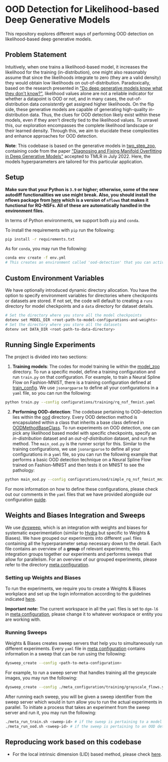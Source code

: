 # OOD Detection for Likelihood-based Deep Generative Models

This repository explores different ways of performing OOD detection on likelihood-based deep generative models. 

## Problem Statement
Intuitively, when one trains a likelihood-based model, it increases the likelihood for the training (in-distribution), one might also reasonably assume that since the likelihoods integrate to zero (they are a valid density) they would obtain low likelihoods on out-of-distribution. Paradoxically, based on the research presented in ["Do deep generative models know what they don't know?"](https://arxiv.org/abs/1810.09136), likelihood values alone are not a reliable indicator for whether a datapoint is OOD or not, and in many cases, the out-of-distribution data *consistently* get assigned higher likelihoods.
On the flip side, these generative models are capable of generating high-quality in-distribution data. Thus, the clues for OOD detection likely exist within these models, even if they aren't directly tied to the likelihood values.
To unravel this, our exploration encompasses the complete likelihood landscape or their learned density. Through this, we aim to elucidate these complexities and enhance approaches for OOD detection.

**Note**: This codebase is based on the generative models in [two_step_zoo](https://github.com/layer6ai/two_step_zoo), containing code from the paper ["Diagnosing and Fixing Manifold Overfitting in Deep Generative Models"](https://arxiv.org/abs/2204.07172) accepted to TMLR in July 2022. Here, the models hyperparameters are tailored for this particular application.

## Setup

**Make sure that your Python is `3.9` or higher; otherwise, some of the new autodiff functionalities we use might break. Also, you should install the nflows package from [here](https://github.com/HamidrezaKmK/nflows) which is a version of `nflows` that makes it functional for RQ-NSFs. All of these are automatically handled in the environment files.**

In terms of Python environments, we support both `pip` and `conda`.

To install the requirements with `pip` run the following:

```bash
pip install -r requirements.txt
```

As for `conda`, you may run the following:

```bash
conda env create -f env.yml 
# This creates an environment called 'ood-detection' that you can activate
```

## Custom Environment Variables

We have optionally introduced dynamic directory allocation. 
You have the option to specify environment variables for directories where checkpoints or datasets are stored. If not set, the code will default to creating a `runs` directory for model checkpoints and a `data` directory for dataset details.

```bash
# Set the directory where you store all the model checkpoints
dotenv set MODEL_DIR <root-path-to-model-configurations-and-weights>
# Set the directory where you store all the datasets
dotenv set DATA_DIR <root-path-to-data-directory>
```

## Running Single Experiments

The project is divided into two sections:

1. **Training models**: The codes for model training lie within the [model_zoo](./model_zoo/) directory. To run a specific model, define a training configuration and run `train.py` on that configuration. For example, to train a Neural Spline Flow on Fashion-MNIST, there is a training configuration defined at [train_config](./configurations/training/rq_nsf_fmnist.yaml). We use `jsonargparse` to define all your configurations in a `yaml` file, so you can run the following:

```bash
python train.py --config configurations/training/rq_nsf_fmnist.yaml
```

2. **Performing OOD-detection**: The codebase pertaining to OOD-detection lies within the [ood](./ood/) directory. Every OOD detection method is encapsulated within a class that inherits a base class defined in [OODMethodBaseClass](./ood/methods/base_method.py). To run experiments on OOD detection, one can pick any likelihood based model with specific checkpoints, specify an *in-distribution* dataset and an *out-of-distribution* dataset, and run the method. The `main_ood.py` is the runner script for this. Similar to the training configurations, we use `jsonargparse` to define all your configurations in a `yaml` file, so you can run the following example that performs a basic OOD detection technique on a Neural Spline Flow trained on Fashion-MNIST and then tests it on MNIST to see the pathology:

```bash
python main_ood.py --config configurations/ood/simple_rq_nsf_fmnist_mnist.yaml
```

For more information on how to define these configurations, please check out our comments in the `yaml` files that we have provided alongside our configuration [guide](./docs/configs.md).



## Weights and Biases Integration and Sweeps

We use [dysweep](https://github.com/HamidrezaKmK/dysweep), which is an integration with weights and biases for systematic experimentation (similar to [Hydra](https://hydra.cc/) but specific to Weights & Biases). 
We have grouped our experiments into different `yaml` files containing all the hyperparameter setup necessary down to the detail. Each file contains an overview of a **group** of relevant experiments; this integration groups together our experiments and performs sweeps that allow for parallelism. For an overview of our grouped experiments, please refer to the directory [meta configuration](./meta_configurations/).

### Setting up Weights and Biases

To run the experiments, we require you to create a Weights & Biases workplace and set up the login information according to the guidelines indicated [here](https://docs.wandb.ai/quickstart).

**Important note:** The current workspace in all the `yaml` files is set to `dgm-l6` in [meta configuration](./meta_configurations/), please change it to whatever workspace or entity you are working with.

### Running Sweeps

Weights & Biases creates sweep servers that help you to simultaneously run different experiments.
Every `yaml` file in [meta configuration](./meta_configurations/) contains information in a sweep that can be run using the following:
```bash
dysweep_create --config <path-to-meta-configuration>
```
For example, to run a sweep server that handles training all the greyscale images, you may run the following:
```bash
dysweep_create --config ./meta_configuration/training/grayscale_flows.yaml
```
After running each sweep, you will be given a sweep identifier from the sweep server which would in turn allow you to run the actual experiments in parallel. To initiate a process that takes an experiment from the sweep server and run it, you may run the following:
```bash
./meta_run_train.sh <sweep-id> # if the sweep is pertaining to a model training task
./meta_run_ood.sh <sweep-id> # if the sweep is pertaining to an OOD detection task
```

## Reproducing work based on this codebase

* For the local intrinsic dimension (LID) based method, please check [here](docs/reproduce_lid.md).